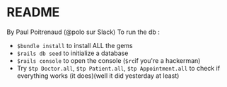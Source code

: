 # README
By Paul Poitrenaud (@polo sur Slack)
To run the db :
- `$bundle install` to install ALL the gems
- `$rails db seed` to initialize a database
- `$rails console` to open the console (`$rc`if you're a hackerman)
- Try `$tp Doctor.all`, `$tp Patient.all`, `$tp Appointment.all` to check if everything works (it does)(well it did yesterday at least)